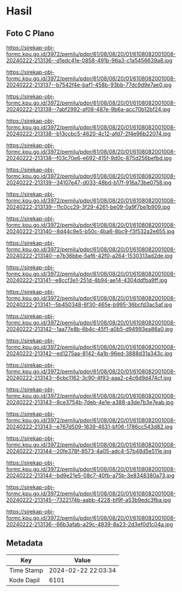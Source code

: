 # Hasil

## Foto C Plano

https://sirekap-obj-formc.kpu.go.id/3972/pemilu/pdpr/61/08/08/20/01/6108082001008-20240222-213136--d1edc41e-0858-491b-96a3-c1a5456639a8.jpg

https://sirekap-obj-formc.kpu.go.id/3972/pemilu/pdpr/61/08/08/20/01/6108082001008-20240222-213137--b7542f4e-baf1-458b-93bb-77dc9d9e7ae0.jpg

https://sirekap-obj-formc.kpu.go.id/3972/pemilu/pdpr/61/08/08/20/01/6108082001008-20240222-213138--7abf2992-af08-487e-9b6a-acc70b12bf24.jpg

https://sirekap-obj-formc.kpu.go.id/3972/pemilu/pdpr/61/08/08/20/01/6108082001008-20240222-213138--b13ccbc5-4620-4c12-afd7-2f4e96b22074.jpg

https://sirekap-obj-formc.kpu.go.id/3972/pemilu/pdpr/61/08/08/20/01/6108082001008-20240222-213138--f03c70e6-e692-415f-9d0c-875d256befbd.jpg

https://sirekap-obj-formc.kpu.go.id/3972/pemilu/pdpr/61/08/08/20/01/6108082001008-20240222-213139--34107e47-d033-48bd-b17f-916a73be0758.jpg

https://sirekap-obj-formc.kpu.go.id/3972/pemilu/pdpr/61/08/08/20/01/6108082001008-20240222-213139--11c0cc29-3f29-4261-be09-0a9f7be1b909.jpg

https://sirekap-obj-formc.kpu.go.id/3972/pemilu/pdpr/61/08/08/20/01/6108082001008-20240222-213140--8d44c9e5-b50c-4ba6-8bc9-f3f532a2e655.jpg

https://sirekap-obj-formc.kpu.go.id/3972/pemilu/pdpr/61/08/08/20/01/6108082001008-20240222-213140--e7b36bbe-5af6-42f0-a264-1530313ad2de.jpg

https://sirekap-obj-formc.kpu.go.id/3972/pemilu/pdpr/61/08/08/20/01/6108082001008-20240222-213141--e8ccf3e1-251d-4b94-ae14-4304ddfba9ff.jpg

https://sirekap-obj-formc.kpu.go.id/3972/pemilu/pdpr/61/08/08/20/01/6108082001008-20240222-213141--5b450348-6f30-465e-b995-36bcfd3ac5af.jpg

https://sirekap-obj-formc.kpu.go.id/3972/pemilu/pdpr/61/08/08/20/01/6108082001008-20240222-213142--1aa77e8b-6b4c-45f1-a0b5-d94993ea86a0.jpg

https://sirekap-obj-formc.kpu.go.id/3972/pemilu/pdpr/61/08/08/20/01/6108082001008-20240222-213142--ed1275aa-8142-4a1b-96ed-3888d31a343c.jpg

https://sirekap-obj-formc.kpu.go.id/3972/pemilu/pdpr/61/08/08/20/01/6108082001008-20240222-213143--6cbc1162-3c90-4f93-aaa2-c4c6d9d474cf.jpg

https://sirekap-obj-formc.kpu.go.id/3972/pemilu/pdpr/61/08/08/20/01/6108082001008-20240222-213143--8ce3754b-7deb-4e1e-a388-a3de7b3e7eab.jpg

https://sirekap-obj-formc.kpu.go.id/3972/pemilu/pdpr/61/08/08/20/01/6108082001008-20240222-213143--e767d509-1839-4631-bf06-1786cc543d82.jpg

https://sirekap-obj-formc.kpu.go.id/3972/pemilu/pdpr/61/08/08/20/01/6108082001008-20240222-213144--20fe378f-8573-4a05-adc4-57b48d5e511e.jpg

https://sirekap-obj-formc.kpu.go.id/3972/pemilu/pdpr/61/08/08/20/01/6108082001008-20240222-213144--bd9e21e5-08c7-40fb-a75b-3e8348380a73.jpg

https://sirekap-obj-formc.kpu.go.id/3972/pemilu/pdpr/61/08/08/20/01/6108082001008-20240222-213145--7322174b-aabb-4228-bf9f-a53b9edc3fba.jpg

https://sirekap-obj-formc.kpu.go.id/3972/pemilu/pdpr/61/08/08/20/01/6108082001008-20240222-213136--66b3afab-a29c-4839-8a23-2d3ef0d1c04a.jpg


## Metadata

| Key        | Value               |
| ---------- | ------------------- |
| Time Stamp | 2024-02-22 22:03:34 |
| Kode Dapil | 6101                |



